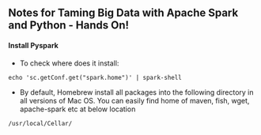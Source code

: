 ## Notes for Taming Big Data with Apache Spark and Python - Hands On!

#### Install Pyspark
 - To check where does it install:
```
echo 'sc.getConf.get("spark.home")' | spark-shell
```

 - By default, Homebrew install all packages into the following directory in all versions of Mac OS. You can easily find home of maven, fish, wget, apache-spark etc at below location
```
/usr/local/Cellar/
```
